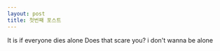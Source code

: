 ```yaml
---
layout: post
title: 첫번째 포스트
---
```

It is if everyone dies alone
Does that scare you?
i don't wanna be alone
